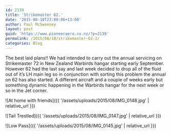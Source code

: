 ```yaml
---
id: 2139
title: 'Strikemaster 62.'
date: '2015-08-18T23:00:06+13:00'
author: Paul McSweeney
layout: post
guid: 'https://www.pioneeraero.co.nz/?p=2139'
permalink: /2015/08/18/strikemaster-62-2/
categories: Blog
---
```


The best laid plans!! We had intended to carry out the annual servicing on Strikemaster 72 in New Zealand Warbirds hangar starting early September. However 62 had the last say and last week decided to drop all of the fluid out of it’s LH main leg so in conjunction with sorting this problem the annual on 62 has also started. A different aircraft and a couple of weeks early but something dynamic happening in the Warbirds hangar for the next week or so in the Jet corner.

![At home with friends]({{ '/assets/uploads/2015/08/IMG_0148.jpg' | relative_url }})

![Tail Trestled]({{ '/assets/uploads/2015/08/IMG_0147.jpg' | relative_url }})

![Low Pass]({{ '/assets/uploads/2015/08/IMG_0145.jpg' | relative_url }})
